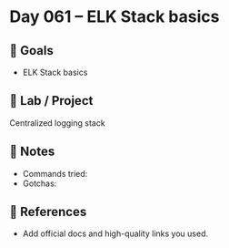 # Day 061 – ELK Stack basics

## 🎯 Goals
- ELK Stack basics

## 🔧 Lab / Project
Centralized logging stack

## 📝 Notes
- Commands tried:
- Gotchas:

## 🔎 References
- Add official docs and high-quality links you used.
